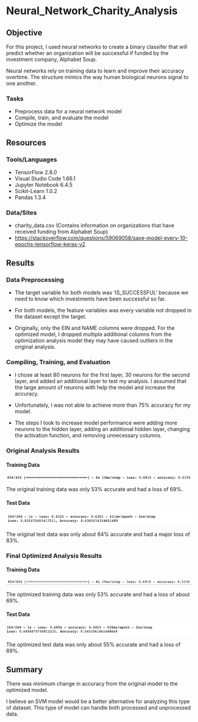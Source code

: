 # Neural_Network_Charity_Analysis

## Objective
For this project, I used neural networks to create a binary classifer that will predict whether an organization will be successful if funded by the investment company, Alphabet Soup.  

Neural networks rely on training data to learn and improve their accuracy overtime.   The structure mimics the way human biological neurons signal to one another.  

### Tasks
- Preprocess data for a neural network model
- Compile, train, and evaluate the model
- Optimize the model

## Resources

### Tools/Languages
- TensorFlow 2.8.0
- Visual Studio Code 1.66.1
- Jupyter Notebook 6.4.5
- Scikit-Learn 1.0.2
- Pandas 1.3.4

### Data/Sites
- charity_data.csv (Contains information on organizations that have received funding from Alphabet Soup)
- https://stackoverflow.com/questions/59069058/save-model-every-10-epochs-tensorflow-keras-v2


## Results

### Data Preprocessing
- The target variable for both models was 'IS_SUCCESSFUL' because we need to know which investments have been successful so far.

- For both models, the feature variables was every variable not dropped in the dataset except the target.

- Originally, only the EIN and NAME columns were dropped.  For the optimized model, I dropped multiple additional columns from the optimization analysis model they may have caused outliers in the original analysis.

### Compiling, Training, and Evaluation
- I chose at least 80 neurons for the first layer, 30 neurons for the second layer, and added an additional layer to test my analysis.  I assumed that the large amount of neurons with help the model and increase the accuracy.

- Unfortunately, I was not able to achieve more than 75% accuracy for my model. 

- The steps I took to increase model performance were adding more neurons to the hidden layer, adding an additional hidden layer, changing the activation function, and removing unnecessary columns.


### Original Analysis Results

#### Training Data

![Getting Started](images/orig_train.png)

The original training data was only 53% accurate and had a loss of 69%.

#### Test Data
![Getting Started](images/original_test.png)

The original test data was only about 64% accurate and had a major loss of 83%.


### Final Optimized Analysis Results

#### Training Data

![Getting Started](images/opt_train.png)

The optimized training data was only 53% accurate and had a loss of about 69%.

#### Test Data
![Getting Started](images/opt_test.png)

The optimized test data was only about 55% accurate and had a loss of 69%.

## Summary

There was minimum change in accuracy from the original model to the optimized model.  

I believe an SVM model would be a better alternative for analyzing this type of dataset.  This type of model can handle both processed and unprocessed data.

